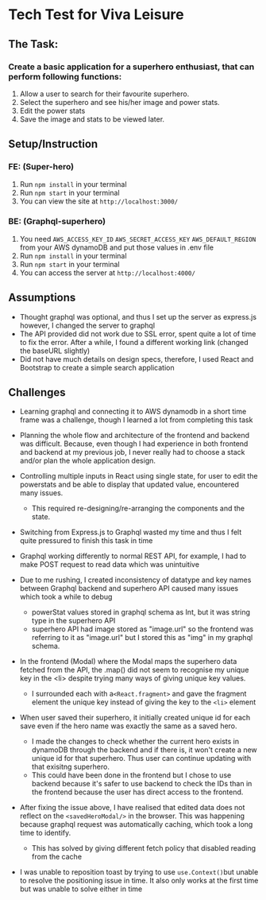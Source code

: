 # Tech Test for Viva Leisure

## The Task:

### Create a basic application for a superhero enthusiast, that can perform following functions:

1. Allow a user to search for their favourite superhero.
2. Select the superhero and see his/her image and power stats.
3. Edit the power stats
4. Save the image and stats to be viewed later.

## Setup/Instruction

### **FE: (Super-hero)**

1. Run `npm install` in your terminal
2. Run `npm start` in your terminal
3. You can view the site at `http://localhost:3000/`

### **BE: (Graphql-superhero)**

1. You need `AWS_ACCESS_KEY_ID` `AWS_SECRET_ACCESS_KEY` `AWS_DEFAULT_REGION` from your AWS dynamoDB and put those values in .env file
2. Run `npm install` in your terminal
3. Run `npm start` in your terminal
4. You can access the server at `http://localhost:4000/`

## Assumptions

- Thought graphql was optional, and thus I set up the server as express.js however, I changed the server to graphql
- The API provided did not work due to SSL error, spent quite a lot of time to fix the error. After a while, I found a different working link (changed the baseURL slightly)
- Did not have much details on design specs, therefore, I used React and Bootstrap to create a simple search application

## Challenges

- Learning graphql and connecting it to AWS dynamodb in a short time frame was a challenge, though I learned a lot from completing this task
- Planning the whole flow and architecture of the frontend and backend was difficult. Because, even though I had experience in both frontend and backend at my previous job, I never really had to choose a stack and/or plan the whole application design.
- Controlling multiple inputs in React using single state, for user to edit the powerstats and be able to display that updated value, encountered many issues. 
  - This required re-designing/re-arranging the components and the state.
- Switching from Express.js to Graphql wasted my time and thus I felt quite pressured to finish this task in time
- Graphql working differently to normal REST API, for example, I had to make POST request to read data which was unintuitive
- Due to me rushing, I created inconsistency of datatype and key names between Graphql backend and superhero API caused many issues which took a while to debug
  - powerStat values stored in graphql schema as Int, but it was string type in the superhero API
  - superhero API had image stored as "image.url" so the frontend was referring to it as "image.url" but I stored this as "img" in my graphql schema.
- In the frontend (Modal) where the Modal maps the superhero data fetched from the API, the .map() did not seem to recognise my unique key in the \<li\> despite trying many ways of giving unique key values. 
  - I surrounded each with a```<React.fragment>``` and gave the fragment element the unique key instead of giving the key to the ```<li>``` element

- When user saved their superhero, it initially created unique id for each save even if the hero name was exactly the same as a saved hero. 
   - I made the changes to check whether the current hero exists in dynamoDB through the backend and if there is, it won't create a new unique id for that superhero. Thus user can continue updating with that exisitng superhero. 
   - This could have been done in the frontend but I chose to use backend because it's safer to use backend to check the IDs than in the frontend because the user has direct access to the frontend. 
- After fixing the issue above, I have realised that edited data does not reflect on the ```<savedHeroModal/>``` in the browser. This was happening because graphql request was automatically caching, which took a long time to identify. 
   - This has solved by giving different fetch policy that disabled reading from the  cache
- I was unable to reposition toast by trying to use `use.Context()`but unable to resolve the positioning issue in time. It also only works at the first time but was unable to solve either in time
